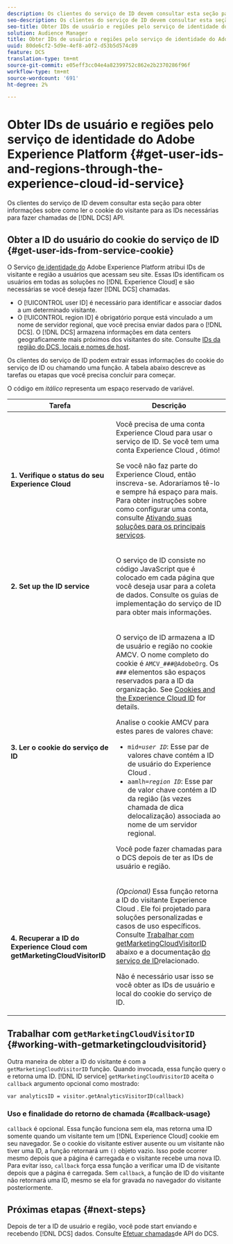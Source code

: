 ```yaml
---
description: Os clientes do serviço de ID devem consultar esta seção para obter informações sobre como ler o cookie do visitante para as IDs necessárias para fazer chamadas de API DCS.
seo-description: Os clientes do serviço de ID devem consultar esta seção para obter informações sobre como ler o cookie do visitante para as IDs necessárias para fazer chamadas de API DCS.
seo-title: Obter IDs de usuário e regiões pelo serviço de identidade do Adobe Experience Platform
solution: Audience Manager
title: Obter IDs de usuário e regiões pelo serviço de identidade do Adobe Experience Platform
uuid: 80de6cf2-5d9e-4ef8-a0f2-d53b5d574c89
feature: DCS
translation-type: tm+mt
source-git-commit: e05eff3cc04e4a82399752c862e2b2370286f96f
workflow-type: tm+mt
source-wordcount: '691'
ht-degree: 2%

---
```



# Obter IDs de usuário e regiões pelo serviço de identidade do Adobe Experience Platform {#get-user-ids-and-regions-through-the-experience-cloud-id-service}

Os clientes do serviço de ID devem consultar esta seção para obter informações sobre como ler o cookie do visitante para as IDs necessárias para fazer chamadas de [!DNL DCS] API.

## Obter a ID do usuário do cookie do serviço de ID {#get-user-ids-from-service-cookie}

O Serviço [de identidade do](https://docs.adobe.com/content/help/en/id-service/using/home.html) Adobe Experience Platform atribui IDs de visitante e região a usuários que acessam seu site. Essas IDs identificam os usuários em todas as soluções no [!DNL Experience Cloud] e são necessárias se você deseja fazer [!DNL DCS] chamadas.

* O [!UICONTROL user ID] é necessário para identificar e associar dados a um determinado visitante.
* O [!UICONTROL region ID] é obrigatório porque está vinculado a um nome de servidor regional, que você precisa enviar dados para o [!DNL DCS]. O [!DNL DCS] armazena informações em data centers geograficamente mais próximos dos visitantes do site. Consulte [IDs da região do DCS, locais e nomes de host](../../../api/dcs-intro/dcs-api-reference/dcs-regions.md).

Os clientes do serviço de ID podem extrair essas informações do cookie do serviço de ID ou chamando uma função. A tabela abaixo descreve as tarefas ou etapas que você precisa concluir para começar.

O código em *itálico* representa um espaço reservado de variável.

<table id="table_660EBE1C24DD4FBE9DCE5191836C9135"> 
 <thead> 
  <tr> 
   <th colname="col1" class="entry"> Tarefa </th> 
   <th colname="col2" class="entry"> Descrição </th> 
  </tr> 
 </thead>
 <tbody> 
  <tr> 
   <td colname="col1"> <p> <b>1. Verifique o status do seu <span class="keyword"> Experience Cloud</span></b> </p> </td> 
   <td colname="col2"> <p>Você precisa de uma conta <span class="keyword"> Experience Cloud</span> para usar o serviço de ID. Se você tem uma conta <span class="keyword"> Experience Cloud</span> , ótimo! </p> <p> Se você não faz parte do <span class="keyword"> Experience Cloud</span>, então inscreva-se. Adoraríamos tê-lo e sempre há espaço para mais. Para obter instruções sobre como configurar uma conta, consulte <a href="https://docs.adobe.com/content/help/en/core-services/interface/about-core-services/core-services.html" format="https" scope="external"> Ativando suas soluções para os principais serviços</a>. </p> </td> 
  </tr> 
  <tr> 
   <td colname="col1"> <p> <b>2. Set up the <span class="keyword"> ID service</span></b> </p> </td> 
   <td colname="col2"> <p>O serviço <span class="keyword"> de</span> ID consiste no código JavaScript que é colocado em cada página que você deseja usar para a coleta de dados. Consulte os guias <a href="https://docs.adobe.com/content/help/en/id-service/using/implementation/implementation-guides.html" format="https" scope="external"></a> de implementação do serviço de ID para obter mais informações. </p> </td> 
  </tr> 
  <tr> 
   <td colname="col1"> <p> <b>3. Ler o cookie do serviço <span class="keyword"></span> de ID</b> </p> </td> 
   <td colname="col2"> <p>O serviço <span class="keyword"> de</span> ID armazena a ID de usuário e região no cookie AMCV. O nome completo do cookie é <code>AMCV_<i>###</i>@AdobeOrg</code>. Os <code><i>###</i></code> elementos são espaços reservados para a ID da organização. See <a href="https://docs.adobe.com/content/help/en/id-service/using/intro/cookies.html" format="https" scope="external"> Cookies and the Experience Cloud ID</a> for details. </p> <p>Analise o cookie AMCV para estes pares de valores chave: </p> <p> 
     <ul id="ul_502ECFCDDD084D448B5EDC4E5C0909C1"> 
      <li id="li_662FFA36AC854E699D50A183B161D654"> <code>mid=<i>user ID</i></code>: Esse par de valores chave contém a ID de usuário do <span class="keyword"> Experience Cloud</span> . </li> 
      <li id="li_65422233187B4217B50DC52DBD58F404"> <code>aamlh=<i>region ID</i></code>: Esse par de valor chave contém a ID da região (às vezes chamada de dica <span class="term"> de</span>localização) associada ao nome de um servidor regional. </li> 
     </ul> </p> <p>Você pode fazer chamadas para o <span class="wintitle"> DCS</span> depois de ter as IDs de usuário e região. </p> </td> 
  </tr> 
  <tr> 
   <td colname="col1"> <p> <b>4. Recuperar a <span class="keyword"> ID</span> do Experience Cloud com getMarketingCloudVisitorID</b> </p> </td> 
   <td colname="col2"> <p><i>(Opcional)</i> Essa função retorna a ID do visitante <span class="keyword"> Experience Cloud</span> . Ele foi projetado para soluções personalizadas e casos de uso específicos. Consulte <a href="../../../api/dcs-intro/dcs-s2s/dcs-mcid-ids.md#working-with-getmarketingcloudvisitorid"> Trabalhar com getMarketingCloudVisitorID</a> abaixo e a documentação <a href="https://docs.adobe.com/content/help/en/id-service/using/id-service-api/methods/getmcvid.html" format="https" scope="external"> do serviço de ID</a>relacionado. </p> <p>Não é necessário usar isso se você obter as IDs de usuário e local do cookie do serviço de ID. </p> </td> 
  </tr> 
 </tbody> 
</table>

## Trabalhar com `getMarketingCloudVisitorID` {#working-with-getmarketingcloudvisitorid}

Outra maneira de obter a ID do visitante é com a `getMarketingCloudVisitorID` função. Quando invocada, essa função query o e retorna uma ID. [!DNL ID service] `getMarketingCloudVisitorID` aceita o `callback` argumento opcional como mostrado:

`var analyticsID = visitor.getAnalyticsVisitorID(callback)`

### Uso e finalidade do retorno de chamada {#callback-usage}

`callback` é opcional. Essa função funciona sem ela, mas retorna uma ID somente quando um visitante tem um [!DNL Experience Cloud] cookie em seu navegador. Se o cookie do visitante estiver ausente ou um visitante não tiver uma ID, a função retornará um `()` objeto vazio. Isso pode ocorrer mesmo depois que a página é carregada e o visitante recebe uma nova ID. Para evitar isso, `callback` força essa função a verificar uma ID de visitante depois que a página é carregada. Sem `callback`, a função de ID do visitante não retornará uma ID, mesmo se ela for gravada no navegador do visitante posteriormente.

## Próximas etapas {#next-steps}

Depois de ter a ID de usuário e região, você pode start enviando e recebendo [!DNL DCS] dados. Consulte [Efetuar chamadas](../../../api/dcs-intro/dcs-s2s/dcs-s2s-calls.md)de API do DCS.